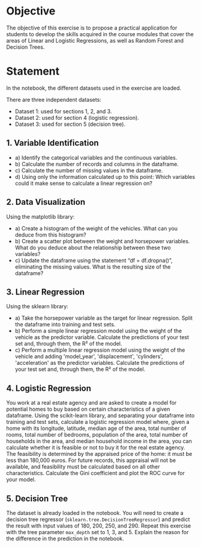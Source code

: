 # Objective
The objective of this exercise is to propose a practical application for students to develop the skills acquired in the course modules that cover the areas of Linear and Logistic Regressions, as well as Random Forest and Decision Trees.

# Statement
In the notebook, the different datasets used in the exercise are loaded.

There are three independent datasets:
- Dataset 1: used for sections 1, 2, and 3.
- Dataset 2: used for section 4 (logistic regression).
- Dataset 3: used for section 5 (decision tree).

## 1. Variable Identification
- a) Identify the categorical variables and the continuous variables.
- b) Calculate the number of records and columns in the dataframe.
- c) Calculate the number of missing values in the dataframe.
- d) Using only the information calculated up to this point: Which variables could it make sense to calculate a linear regression on?

## 2. Data Visualization
Using the matplotlib library:
- a) Create a histogram of the weight of the vehicles. What can you deduce from this histogram?
- b) Create a scatter plot between the weight and horsepower variables. What do you deduce about the relationship between these two variables?
- c) Update the dataframe using the statement “df = df.dropna()”, eliminating the missing values. What is the resulting size of the dataframe?

## 3. Linear Regression
Using the sklearn library:
- a) Take the horsepower variable as the target for linear regression. Split the dataframe into training and test sets.
- b) Perform a simple linear regression model using the weight of the vehicle as the predictor variable. Calculate the predictions of your test set and, through them, the R² of the model.
- c) Perform a multiple linear regression model using the weight of the vehicle and adding 'model_year', 'displacement', 'cylinders', 'acceleration' as the predictor variables. Calculate the predictions of your test set and, through them, the R² of the model.

## 4. Logistic Regression
You work at a real estate agency and are asked to create a model for potential homes to buy based on certain characteristics of a given dataframe. Using the scikit-learn library, and separating your dataframe into training and test sets, calculate a logistic regression model where, given a home with its longitude, latitude, median age of the area, total number of rooms, total number of bedrooms, population of the area, total number of households in the area, and median household income in the area, you can calculate whether it is feasible or not to buy it for the real estate agency. The feasibility is determined by the appraised price of the home: it must be less than 180,000 euros. For future records, this appraisal will not be available, and feasibility must be calculated based on all other characteristics. Calculate the Gini coefficient and plot the ROC curve for your model.

## 5. Decision Tree
The dataset is already loaded in the notebook. You will need to create a decision tree regressor (`sklearn.tree.DecisionTreeRegressor`) and predict the result with input values of 180, 200, 250, and 290. Repeat this exercise with the tree parameter `max_depth` set to 1, 3, and 5. Explain the reason for the difference in the prediction in the notebook.
